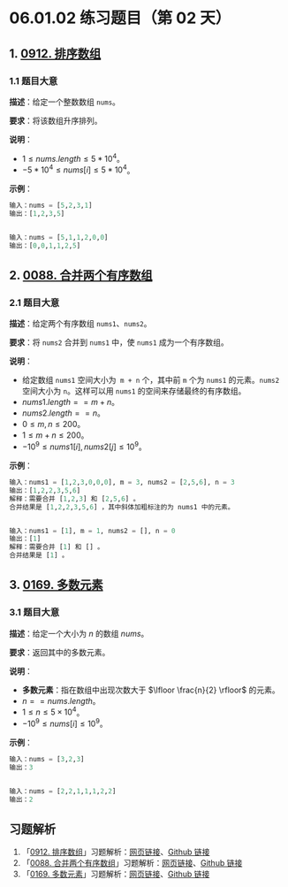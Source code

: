# 06.01.02 练习题目（第 02 天）

## 1. [0912. 排序数组](https://leetcode.cn/problems/sort-an-array/)

### 1.1 题目大意

**描述**：给定一个整数数组 `nums`。

**要求**：将该数组升序排列。

**说明**：

- $1 \le nums.length \le 5 * 10^4$。
- $-5 * 10^4 \le nums[i] \le 5 * 10^4$。

**示例**：

```python
输入：nums = [5,2,3,1]
输出：[1,2,3,5]


输入：nums = [5,1,1,2,0,0]
输出：[0,0,1,1,2,5]
```

## 2. [0088. 合并两个有序数组](https://leetcode.cn/problems/merge-sorted-array/)

### 2.1 题目大意

**描述**：给定两个有序数组 `nums1`、`nums2`。

**要求**：将 `nums2` 合并到 `nums1` 中，使 `nums1` 成为一个有序数组。

**说明**：

- 给定数组 `nums1` 空间大小为` m + n` 个，其中前 `m` 个为 `nums1` 的元素。`nums2` 空间大小为 `n`。这样可以用 `nums1` 的空间来存储最终的有序数组。
- $nums1.length == m + n$。
- $nums2.length == n$。
- $0 \le m, n \le 200$。
- $1 \le m + n \le 200$。
- $-10^9 \le nums1[i], nums2[j] \le 10^9$。

**示例**：

```python
输入：nums1 = [1,2,3,0,0,0], m = 3, nums2 = [2,5,6], n = 3
输出：[1,2,2,3,5,6]
解释：需要合并 [1,2,3] 和 [2,5,6] 。
合并结果是 [1,2,2,3,5,6] ，其中斜体加粗标注的为 nums1 中的元素。


输入：nums1 = [1], m = 1, nums2 = [], n = 0
输出：[1]
解释：需要合并 [1] 和 [] 。
合并结果是 [1] 。
```

## 3. [0169. 多数元素](https://leetcode.cn/problems/majority-element/)

### 3.1 题目大意

**描述**：给定一个大小为 $n$ 的数组 $nums$。

**要求**：返回其中的多数元素。

**说明**：

- **多数元素**：指在数组中出现次数大于 $\lfloor \frac{n}{2} \rfloor$ 的元素。
- $n == nums.length$。
- $1 \le n \le 5 \times 10^4$。
- $-10^9 \le nums[i] \le 10^9$。

**示例**：

```python
输入：nums = [3,2,3]
输出：3


输入：nums = [2,2,1,1,1,2,2]
输出：2
```

## 习题解析

1. 「[0912. 排序数组](https://leetcode.cn/problems/sort-an-array/)」习题解析：[网页链接](https://datawhalechina.github.io/leetcode-notes/#/solutions/0912)、[Github 链接](https://github.com/datawhalechina/leetcode-notes/blob/main/docs/solutions/0912.md)
2. 「[0088. 合并两个有序数组](https://leetcode.cn/problems/merge-sorted-array/)」习题解析：[网页链接](https://datawhalechina.github.io/leetcode-notes/#/solutions/0088)、[Github 链接](https://github.com/datawhalechina/leetcode-notes/blob/main/docs/solutions/0088.md)
3. 「[0169. 多数元素](https://leetcode.cn/problems/majority-element/)」习题解析：[网页链接](https://datawhalechina.github.io/leetcode-notes/#/solutions/0169)、[Github 链接](https://github.com/datawhalechina/leetcode-notes/blob/main/docs/solutions/0169.md)

